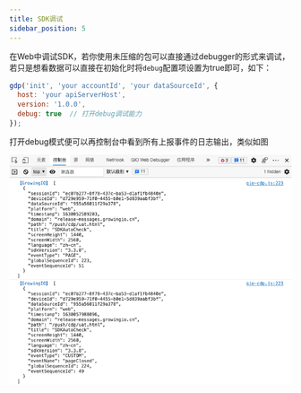 ```yaml
---
title: SDK调试
sidebar_position: 5
---
```


在Web中调试SDK，若你使用未压缩的包可以直接通过debugger的形式来调试，若只是想看数据可以直接在初始化时将`debug`配置项设置为true即可，如下：

```js
gdp('init', 'your accountId', 'your dataSourceId', {
  host: 'your apiServerHost', 
  version: '1.0.0',
  debug: true  // 打开debug调试能力
});
```

打开debug模式便可以再控制台中看到所有上报事件的日志输出，类似如图

![logger](/img/web-debug-logger.png)

